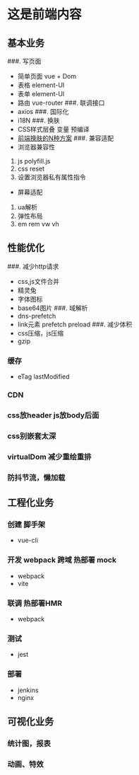 # 这是前端内容


## 基本业务
###. 写页面
- 简单页面 vue + Dom
- 表格 element-UI
- 表单 element-UI
- 路由 vue-router
  ###. 联调接口
- axios
  ###. 国际化
- i18N
  ###. 换肤
- CSS样式层叠 变量 预编译
- [前端换肤的N种方案](https://cloud.tencent.com/developer/article/1652624)
  ###. 兼容适配
- 浏览器兼容性
1. js polyfill.js
2. css reset
3. 设置浏览器私有属性指令

- 屏幕适配
1. ua解析
2. 弹性布局
3. em rem vw vh

## 性能优化

###. 减少http请求
- css,js文件合并
- 精灵兔
- 字体图标
- base64图片
  ###. 域解析
- dns-prefetch
- link元素 prefetch preload
  ###. 减少体积
- css压缩，js压缩
- gzip
### 缓存
- eTag lastModified
### CDN
### css放header js放body后面
### css别嵌套太深
### virtualDom 减少重绘重排
### 防抖节流，懒加载

## 工程化业务
### 创建 脚手架
- vue-cli
### 开发 webpack 跨域 热部署 mock
- webpack
- vite
### 联调 热部署HMR
- webpack
### 测试
- jest
### 部署
- jenkins
- nginx

## 可视化业务
### 统计图，报表
### 动画、特效

